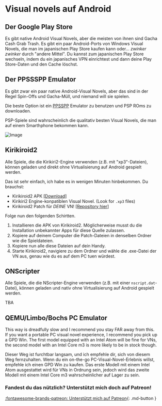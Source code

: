 # Visual novels auf Android

## Der Google Play Store

Es gibt native Android Visual Novels, aber die meisten von ihnen sind Gacha Cash Grab Trash. Es gibt ein paar Android-Ports von Windows Visual Novels, die man im japanischen Play Store kaufen kann oder... *zwinker* *zwinker* durch "andere Mittel". Du kannst zum japanischen Play Store wechseln, indem du ein japanisches VPN einrichtest und dann deine Play Store-Daten und den Cache löschst.

## Der PPSSSPP Emulator

Es gibt zwar ein paar native Android-Visual Novels, aber das sind in der Regel Spin-Offs und Gacha-Müll, und niemand will sie spielen.

Die beste Option ist ein [PPSSPP](https://play.google.com/store/apps/details?id=org.ppsspp.ppsspp) Emulator zu benutzen und PSP ROms zu downloaden.

PSP-Spiele sind wahrscheinlich die qualitativ besten Visual Novels, die man auf einem Smarthphone bekommen kann.

![Image](img/vnpsp1.jpg)

## Kirikiroid2

Alle Spiele, die die Kirikiri2-Engine verwenden (z.B. mit "xp3"-Dateien), können geladen und direkt ohne Virtualisierung auf Android gespielt werden.

Das ist sehr einfach, ich habe es in wenigen Minuten hinbekommen.
Du brauchst:
- Kirikiroid2 APK [[Download]](https://cdn.discordapp.com/attachments/813105334763126814/831315953081253938/kirikiri2.apk)
- Kirikiri2 Engine-konpatiblen Visual Novel. (Look for `.xp3` files)
- Kirikiroid2 Patch für *DEINE* VN! [[Repository hier]](https://zeas2.github.io/Kirikiroid2_patch/patch/)

Folge nun den folgenden Schirtten.

1. Installieren die APK von Kirikiroid2. Möglicherweise musst du die Installation unbekannter Apps für diese Quelle zulassen.
2. Kopiere auf deinem Computer die Patch-Dateien in denselben Ordner wie die Spieldateien.
3. Kopiere nun alle diese Dateien auf dein Handy.
4. Starte Kirikiroid2, navigiere zu dem Ordner und wähle die .exe-Datei der VN aus, genau wie du es auf dem PC tuen würdest.

## ONScripter

Alle Spiele, die die NScripter-Engine verwenden (z.B. mit einer `nscript.dat`-Datei), können geladen und nativ ohne Virtualisierung auf Android gespielt werden.

TBA

## QEMU/Limbo/Bochs PC Emulator

This way is dreadfully slow and I recommend you stay FAR away from this. If you want a portable PC visual novel experience, I recommend you pick up a GPD Win. The first model equipped with an Intel Atom will be fine for VNs, the second model with an Intel Core m3 is more likely to be in stock though.

Dieser Weg ist furchtbar langsam, und ich empfehle dir, sich von diesem Weg fernzuhalten. Wenn du ein on-the-go PC-Visual-Novel-Erlebnis willst, empfehle ich einen GPD Win zu kaufen. Das erste Modell mit einem Intel Atom ausgestattet wird für VNs in Ordnung sein, jedoch wird das zweite Modell mit einem Intel Core m3 wahrscheinlicher auf Lager zu sein.

<h3>Fandest du das nützlich? Unterstützt mich doch auf Patreon!</h3>

[:fontawesome-brands-patreon: Unterstützt mich auf Patreon](https://www.patreon.com/shoui){: .md-button }

